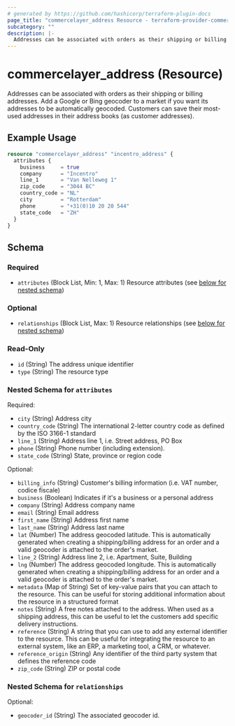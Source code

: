 ```yaml
---
# generated by https://github.com/hashicorp/terraform-plugin-docs
page_title: "commercelayer_address Resource - terraform-provider-commercelayer"
subcategory: ""
description: |-
  Addresses can be associated with orders as their shipping or billing addresses. Add a Google or Bing geocoder to a market if you want its addresses to be automatically geocoded. Customers can save their most-used addresses in their address books (as customer addresses).
---
```


# commercelayer_address (Resource)

Addresses can be associated with orders as their shipping or billing addresses. Add a Google or Bing geocoder to a market if you want its addresses to be automatically geocoded. Customers can save their most-used addresses in their address books (as customer addresses).

## Example Usage

```terraform
resource "commercelayer_address" "incentro_address" {
  attributes {
    business     = true
    company      = "Incentro"
    line_1       = "Van Nelleweg 1"
    zip_code     = "3044 BC"
    country_code = "NL"
    city         = "Rotterdam"
    phone        = "+31(0)10 20 20 544"
    state_code   = "ZH"
  }
}
```

<!-- schema generated by tfplugindocs -->
## Schema

### Required

- `attributes` (Block List, Min: 1, Max: 1) Resource attributes (see [below for nested schema](#nestedblock--attributes))

### Optional

- `relationships` (Block List, Max: 1) Resource relationships (see [below for nested schema](#nestedblock--relationships))

### Read-Only

- `id` (String) The address unique identifier
- `type` (String) The resource type

<a id="nestedblock--attributes"></a>
### Nested Schema for `attributes`

Required:

- `city` (String) Address city
- `country_code` (String) The international 2-letter country code as defined by the ISO 3166-1 standard
- `line_1` (String) Address line 1, i.e. Street address, PO Box
- `phone` (String) Phone number (including extension).
- `state_code` (String) State, province or region code

Optional:

- `billing_info` (String) Customer's billing information (i.e. VAT number, codice fiscale)
- `business` (Boolean) Indicates if it's a business or a personal address
- `company` (String) Address company name
- `email` (String) Email address
- `first_name` (String) Address first name
- `last_name` (String) Address last name
- `lat` (Number) The address geocoded latitude. This is automatically generated when creating a shipping/billing address for an order and a valid geocoder is attached to the order's market.
- `line_2` (String) Address line 2, i.e. Apartment, Suite, Building
- `lng` (Number) The address geocoded longitude. This is automatically generated when creating a shipping/billing address for an order and a valid geocoder is attached to the order's market.
- `metadata` (Map of String) Set of key-value pairs that you can attach to the resource. This can be useful for storing additional information about the resource in a structured format
- `notes` (String) A free notes attached to the address. When used as a shipping address, this can be useful to let the customers add specific delivery instructions.
- `reference` (String) A string that you can use to add any external identifier to the resource. This can be useful for integrating the resource to an external system, like an ERP, a marketing tool, a CRM, or whatever.
- `reference_origin` (String) Any identifier of the third party system that defines the reference code
- `zip_code` (String) ZIP or postal code


<a id="nestedblock--relationships"></a>
### Nested Schema for `relationships`

Optional:

- `geocoder_id` (String) The associated geocoder id.
